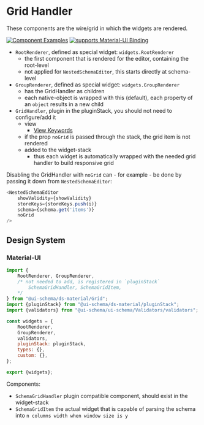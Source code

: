# Grid Handler

These components are the wire/grid in which the widgets are rendered.

[![Component Examples](https://img.shields.io/badge/Examples-green?labelColor=1d3d39&color=1a6754&logoColor=ffffff&style=flat-square&logo=plex)](#demo-editor) [![supports Material-UI Binding](https://img.shields.io/badge/Material-green?labelColor=1a237e&color=0d47a1&logoColor=ffffff&style=flat-square&logo=material-ui)](#material-ui)

- `RootRenderer`, defined as special widget: `widgets.RootRenderer`
    - the first component that is rendered for the editor, containing the root-level
    - not applied for `NestedSchemaEditor`, this starts directly at schema-level
- `GroupRenderer`, defined as special widget: `widgets.GroupRenderer`
    - has the GridHandler as children
    - each native-object is wrapped with this (default), each property of an `object` results in a new child
- `GridHandler`, plugin in the pluginStack, you should not need to configure/add it
    - view
        - [View Keywords](/docs/schema#view-keyword)
    - if the prop `noGrid` is passed through the stack, the grid item is not rendered
    - added to the widget-stack
        - thus each widget is automatically wrapped with the needed grid handler to build responsive grid

Disabling the GridHandler with `noGrid` can - for example - be done by passing it down from `NestedSchemaEditor`:

```js
<NestedSchemaEditor
    showValidity={showValidity}
    storeKeys={storeKeys.push(i)}
    schema={schema.get('items')}
    noGrid
/>
```

## Design System

### Material-UI

```js
import {
    RootRenderer, GroupRenderer,
    /* not needed to add, is registered in `pluginStack`
        SchemaGridHandler, SchemaGridItem,
    */
} from "@ui-schema/ds-material/Grid";
import {pluginStack} from "@ui-schema/ds-material/pluginStack";
import {validators} from "@ui-schema/ui-schema/Validators/validators";

const widgets = {
    RootRenderer,
    GroupRenderer,
    validators,
    pluginStack: pluginStack,
    types: {},
    custom: {},
};

export {widgets};
```

Components:

- `SchemaGridHandler` plugin compatible component, should exist in the widget-stack
- `SchemaGridItem` the actual widget that is capable of parsing the schema into `n columns width when window size is y`
